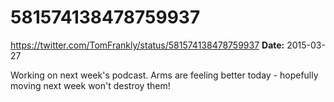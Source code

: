 # 581574138478759937
https://twitter.com/TomFrankly/status/581574138478759937
**Date:** 2015-03-27

Working on next week's podcast. Arms are feeling better today - hopefully moving next week won't destroy them!
